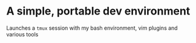 # A simple, portable dev environment

Launches a `tmux` session with my bash environment, vim plugins and various tools
